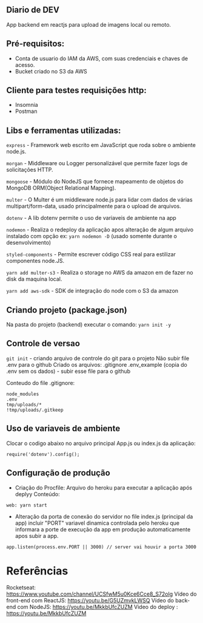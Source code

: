 ﻿## Diario de DEV
App backend em reactjs para upload de imagens local ou remoto.

## Pré-requisitos: 
- Conta de usuario do IAM da AWS, com suas credenciais e chaves de acesso.
- Bucket criado no S3 da AWS 

## Cliente para testes requisições http:
- Insomnia
- Postman

## Libs e ferramentas utilizadas:
`express` - Framework web escrito em JavaScript que roda sobre o ambiente node.js.

`morgan` -  Middleware ou Logger personalizável que permite fazer logs de solicitações HTTP.

`mongoose` - Módulo do NodeJS que fornece mapeamento de objetos do MongoDB ORM(Object Relational Mapping). 

`multer` - O Multer é um middleware node.js para lidar com dados de várias multipart/form-data, usado principalmente para o upload de arquivos.

`dotenv` - A lib dotenv permite o uso de variaveis de ambiente na app

`nodemon`  - Realiza o redeploy da aplicação apos alteração de algum arquivo instalado com opção
 ex: `yarn nodemon -D` (usado somente durante o desenvolvimento)

`styled-components` - Permite escrever código CSS real para estilizar componentes node.JS. 

`yarn add multer-s3` - Realiza o storage no AWS da amazon em de fazer no disk da maquina local.

`yarn add aws-sdk` - SDK de integração do node com o S3 da amazon


## Criando projeto (package.json)
Na pasta do projeto (backend) executar o comando:
`yarn init -y` 

## Controle de versao
`git init` - criando arquivo de controle do git para o projeto
Não subir file .env para o github
Criado os arquivos: 
.gitignore
.env_example (copia do .env sem os dados) - subir esse file para o github 

Conteudo do file .gitignore:
~~~
node_modules
.env
tmp/uploads/*
!tmp/uploads/.gitkeep
~~~

## Uso de variaveis de ambiente
Clocar o codigo abaixo no arquivo principal App.js ou index.js da aplicação:
~~~
require('dotenv').config();
~~~ 

## Configuração de produção
- Criação do Procfile: Arquivo do heroku para executar a aplicação após deplyy
Conteúdo:
~~~
web: yarn start
~~~
- Alteração da porta de conexão do servidor no file index.js (principal da app)
incluir "PORT" variavel dinamica controlada pelo heroku que informara a porte 
de execução da app em produção automaticamente apos subir a app.
~~~
app.listen(process.env.PORT || 3000) // server vai houvir a porta 3000
~~~
# Referências
Rocketseat: https://www.youtube.com/channel/UCSfwM5u0Kce6Cce8_S72olg
Vídeo do front-end com ReactJS: https://youtu.be/G5UZmvkLWSQ
Vídeo do back-end com NodeJS: https://youtu.be/MkkbUfcZUZM
Video do deploy : https://youtu.be/MkkbUfcZUZM
